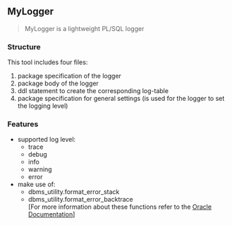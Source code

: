 ## MyLogger
> MyLogger is a lightweight PL/SQL logger

### Structure
This tool includes four files:
1. package specification of the logger
2. package body of the logger
3. ddl statement to create the corresponding log-table
4. package specification for general settings (is used for the logger to set the logging level)

### Features
* supported log level: 
  * trace
  * debug
  * info
  * warning
  * error
* make use of: 
  * dbms_utility.format_error_stack
  * dbms_utility.format_error_backtrace
  <br>[For more information about these functions refer to the [Oracle Documentation](https://docs.oracle.com/en/database/oracle/oracle-database/19/lnpls/plsql-error-handling.html#GUID-7E0CDD98-D31C-4745-B819-B5C5E1DF90A8)]